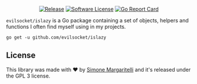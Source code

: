 <p align="center">
  <p align="center">
    <a href="https://github.com/evilsocket/islazy/releases/latest"><img alt="Release" src="https://img.shields.io/github/release/evilsocket/islazy.svg?style=flat-square"></a>
    <a href="https://github.com/evilsocket/islazy/blob/master/LICENSE.md"><img alt="Software License" src="https://img.shields.io/badge/license-GPL3-brightgreen.svg?style=flat-square"></a>
    <a href="https://goreportcard.com/report/github.com/evilsocket/islazy"><img alt="Go Report Card" src="https://goreportcard.com/badge/github.com/evilsocket/islazy?style=flat-square&fuckgithubcache=1"></a>
  </p>
</p>

`evilsocket/islazy` is a Go package containing a set of objects, helpers and functions I often find myself using in my projects.

    go get -u github.com/evilsocket/islazy

## License

This library was made with ♥  by [Simone Margaritelli](https://www.evilsocket.net/) and it's released under the GPL 3 license.
